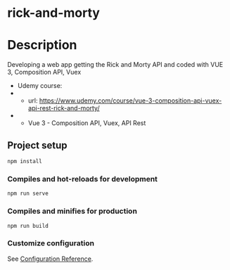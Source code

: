 # rick-and-morty

# Description 

Developing a web app getting the Rick and Morty API and coded with VUE 3, Composition API, Vuex
- Udemy course: 
- - url: https://www.udemy.com/course/vue-3-composition-api-vuex-api-rest-rick-and-morty/
- - Vue 3 - Composition API, Vuex, API Rest

## Project setup
```
npm install
```

### Compiles and hot-reloads for development
```
npm run serve
```

### Compiles and minifies for production
```
npm run build
```

### Customize configuration
See [Configuration Reference](https://cli.vuejs.org/config/).
